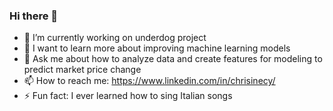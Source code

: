 ### Hi there 👋
- 🔭 I’m currently working on underdog project
- 🌱 I want to learn more about improving machine learning models
- 💬 Ask me about how to analyze data and create features for modeling to predict market price change
- 📫 How to reach me: https://www.linkedin.com/in/chrisinecy/
- ⚡ Fun fact: I ever learned how to sing Italian songs
